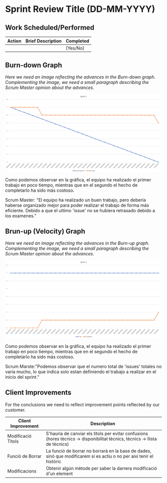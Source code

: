# Sprint Review Title (DD-MM-YYYY)

## Work Scheduled/Performed

| Action | Brief Description | Completed |
|--------|-------------------|-----------|
|        |                   | [Yes/No]  |

## Burn-down Graph

*Here we need an image reflecting the advances in the Burn-down graph. Complementing the image, we need a small
paragraph describing the Scrum Master opinion about the advances.*

![Burn Down Graph](./BurnDownDiagram.png)

Como podemos observar en la gráfica, el equipo ha realizado el primer trabajo en poco tiempo, mientras que en el segundo
el hecho de completarlo ha sido más costoso.

Scrum Master: "El equipo ha realizado un buen trabajo, pero debería haberse organizado mejor para poder realizar el
trabajo de forma más eficiente. Debido a que el ultimo 'issue' no se hubiera retrasado debido a los examenes."

## Brun-up (Velocity) Graph

*Here we need an image reflecting the advances in the Burn-up graph. Complementing the image, we need a small paragraph
describing the Scrum Master opinion about the advances.*

![Burn Up Graph](./BurnUpDiagram.png)

Como podemos observar en la gráfica, el equipo ha realizado el primer trabajo en poco tiempo, mientras que en el segundo
el hecho de completarlo ha sido más costoso.

Scrum Marste:"Podemos observar que el numero total de 'issues' totales no varia mucho, lo que indica solo estan
definiendo el trabajo a realizar en el inicio del sprint."

## Client Improvements

For the conclusions we need to reflect improvement points reflected by our customer.

| Client Improvement | Description                                                                                                                  |  
|--------------------|------------------------------------------------------------------------------------------------------------------------------|
| Modificació Títols | S'hauria de canviar els titols per evitar confusions (hores tècnics -> disponibilitat tècnics, tècnics -> llista de tècnics) |
| Funció de Borrar   | La funció de borrar no borrarà en la base de dades, sinó que modificarem si es actiu o no per aixi tenir el històric         |
| Modificacions      | Obtenir algún mètode per saber la darrera modificació d'un element                                                           |
